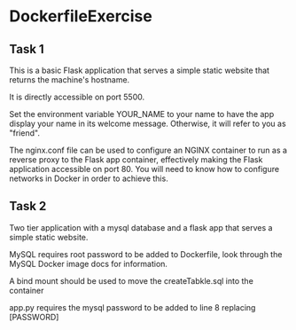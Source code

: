 # DockerfileExercise

## Task 1 
This is a basic Flask application that serves a simple static website that returns the machine's hostname.

It is directly accessible on port 5500.

Set the environment variable YOUR_NAME to your name to have the app display your name in its welcome message. Otherwise, it will refer to you as "friend".

The nginx.conf file can be used to configure an NGINX container to run as a reverse proxy to the Flask app container, effectively making the Flask application accessible on port 80. You will need to know how to configure networks in Docker in order to achieve this.

## Task 2
Two tier application with a mysql database and a flask app that serves a simple static website.

MySQL requires root password to be added to Dockerfile, look through the MySQL Docker image docs for information. 

A bind mount should be used to move the createTabkle.sql into the container

app.py requires the mysql password to be added to line 8 replacing [PASSWORD]

